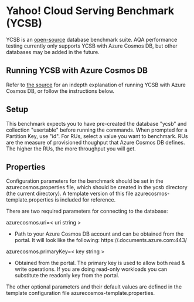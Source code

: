 
<!--
Licensed under the Apache License, Version 2.0 (the "License");
you may not use this file except in compliance with the License.
You may obtain a copy of the License at

[1]https://www.apache.org/licenses/LICENSE-2.0

Unless required by applicable law or agreed to in writing, software
distributed under the License is distributed on an "AS IS" BASIS,
WITHOUT WARRANTIES OR CONDITIONS OF ANY KIND, either express or implied.
See the License for the specific language governing permissions and
-->

# Yahoo! Cloud Serving Benchmark (YCSB)

YCSB is an [open-source](https://github.com/brianfrankcooper/YCSB/) database benchmark suite. AQA performance testing currently only supports YCSB with Azure Cosmos DB, but other databases may be added in the future.

## Running YCSB with Azure Cosmos DB

Refer to [the source](https://github.com/brianfrankcooper/YCSB/tree/master/azurecosmos) for an indepth explanation of running YCSB with Azure Cosmos DB, or follow the instructions below.

## Setup

This benchmark expects you to have pre-created the database "ycsb" and collection "usertable" before running the commands. When prompted for a Partition Key, use "id". For RUs, select a value you want to benchmark. RUs are the measure of provisioned thoughput that Azure Cosmos DB defines. The higher the RUs, the more throughput you will get.

## Properties

Configuration parameters for the benchmark should be set in the azurecosmos.properties file, which should be created in the ycsb directory (the current directory). A template version of this file azurecosmos-template.properties is included for reference.

There are two required parameters for connecting to the database:

azurecosmos.uri=< uri string >
* Path to your Azure Cosmos DB account and can be obtained from the portal. It will look like the following: https://.documents.azure.com:443/

azurecosmos.primaryKey=< key string >
* Obtained from the portal. The primary key is used to allow both read & write operations. If you are doing read-only workloads you can substitute the readonly key from the portal.

The other optional parameters and their default values are defined in the template configuration file azurecosmos-template.properties.